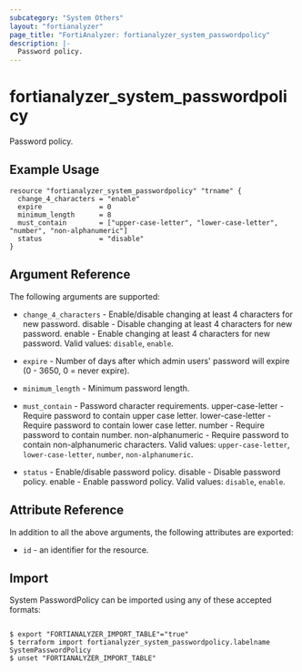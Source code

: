 ```yaml
---
subcategory: "System Others"
layout: "fortianalyzer"
page_title: "FortiAnalyzer: fortianalyzer_system_passwordpolicy"
description: |-
  Password policy.
---
```


# fortianalyzer_system_passwordpolicy
Password policy.

## Example Usage

```hcl
resource "fortianalyzer_system_passwordpolicy" "trname" {
  change_4_characters = "enable"
  expire              = 0
  minimum_length      = 8
  must_contain        = ["upper-case-letter", "lower-case-letter", "number", "non-alphanumeric"]
  status              = "disable"
}
```

## Argument Reference


The following arguments are supported:


* `change_4_characters` - Enable/disable changing at least 4 characters for new password. disable - Disable changing at least 4 characters for new password. enable - Enable changing at least 4 characters for new password. Valid values: `disable`, `enable`.

* `expire` - Number of days after which admin users' password will expire (0 - 3650, 0 = never expire).
* `minimum_length` - Minimum password length.
* `must_contain` - Password character requirements. upper-case-letter - Require password to contain upper case letter. lower-case-letter - Require password to contain lower case letter. number - Require password to contain number. non-alphanumeric - Require password to contain non-alphanumeric characters. Valid values: `upper-case-letter`, `lower-case-letter`, `number`, `non-alphanumeric`.

* `status` - Enable/disable password policy. disable - Disable password policy. enable - Enable password policy. Valid values: `disable`, `enable`.



## Attribute Reference

In addition to all the above arguments, the following attributes are exported:
* `id` - an identifier for the resource.

## Import

System PasswordPolicy can be imported using any of these accepted formats:
```

$ export "FORTIANALYZER_IMPORT_TABLE"="true"
$ terraform import fortianalyzer_system_passwordpolicy.labelname SystemPasswordPolicy
$ unset "FORTIANALYZER_IMPORT_TABLE"
```


